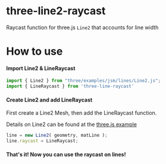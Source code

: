 # three-line2-raycast
Raycast function for three.js `Line2` that accounts for line width

# How to use

#### Import Line2 & LineRaycast

```js
import { Line2 } from "three/examples/jsm/lines/Line2.js";
import { LineRaycast } from 'three-line-raycast'
```

#### Create Line2 and add LineRaycast

First create a Line2 Mesh, then add the LineRaycast function.

Details on Line2 can be found at the [three.js example](https://threejs.org/examples/?q=line#webgl_lines_fat)

```js
line = new Line2( geometry, matLine );
line.raycast = LineRaycast;
```

#### That's it! Now you can use the raycast on lines!